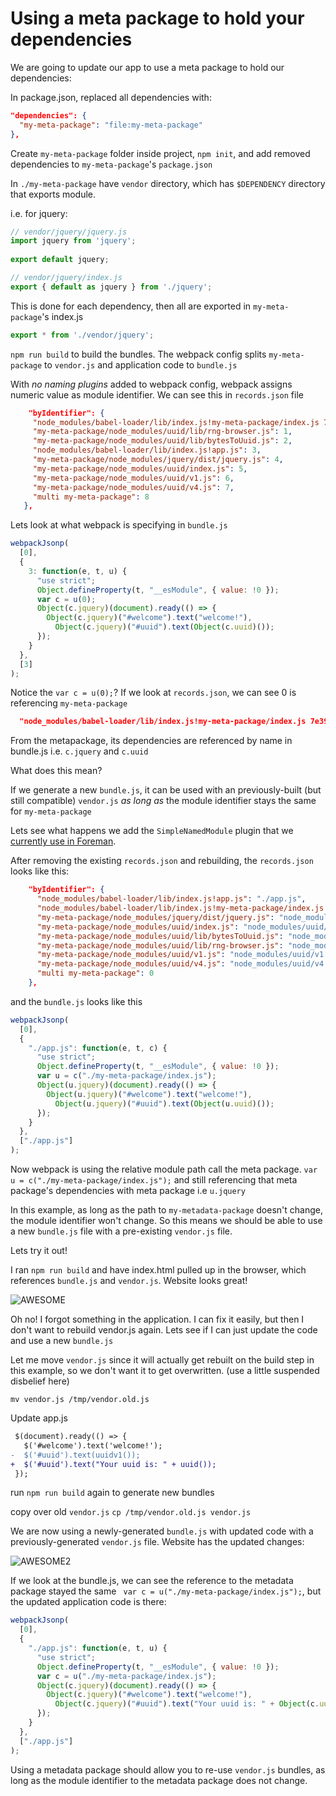 # Using a meta package to hold your dependencies

We are going to update our app to use a meta package to hold our dependencies:

In package.json, replaced all dependencies with:
 ```json
 "dependencies": {
   "my-meta-package": "file:my-meta-package"
 },
```
Create `my-meta-package` folder inside project, `npm init`, and add removed dependencies to `my-meta-package`'s `package.json`

In `./my-meta-package` have `vendor` directory, which has `$DEPENDENCY` directory that exports module.

i.e. for jquery:
``` javascript
// vendor/jquery/jquery.js
import jquery from 'jquery';
  
export default jquery;

// vendor/jquery/index.js
export { default as jquery } from './jquery';
```

This is done for each dependency, then all are exported in `my-meta-package`'s index.js

```javascript
export * from './vendor/jquery';
```

`npm run build` to build the bundles. The webpack config splits `my-meta-package` to `vendor.js` and application code to `bundle.js`
 
 With *no naming plugins* added to webpack config, webpack assigns numeric value as module identifier. We can see this in `records.json` file
 
 ```json
     "byIdentifier": {
      "node_modules/babel-loader/lib/index.js!my-meta-package/index.js 7e3949d45ab3c7431ae7f502c88d1403": 0,
      "my-meta-package/node_modules/uuid/lib/rng-browser.js": 1,
      "my-meta-package/node_modules/uuid/lib/bytesToUuid.js": 2,
      "node_modules/babel-loader/lib/index.js!app.js": 3,
      "my-meta-package/node_modules/jquery/dist/jquery.js": 4,
      "my-meta-package/node_modules/uuid/index.js": 5,
      "my-meta-package/node_modules/uuid/v1.js": 6,
      "my-meta-package/node_modules/uuid/v4.js": 7,
      "multi my-meta-package": 8
    },
```

Lets look at what webpack is specifying in `bundle.js`
```javascript
webpackJsonp(
  [0],
  {
    3: function(e, t, u) {
      "use strict";
      Object.defineProperty(t, "__esModule", { value: !0 });
      var c = u(0);
      Object(c.jquery)(document).ready(() => {
        Object(c.jquery)("#welcome").text("welcome!"),
          Object(c.jquery)("#uuid").text(Object(c.uuid)());
      });
    }
  },
  [3]
);
```

Notice the `var c = u(0);`? If we look at `records.json`, we can see 0 is referencing `my-meta-package`
```json
  "node_modules/babel-loader/lib/index.js!my-meta-package/index.js 7e3949d45ab3c7431ae7f502c88d1403": 0,
```

From the metapackage, its dependencies are referenced by name in bundle.js i.e. `c.jquery` and `c.uuid`


What does this mean?

If we generate a new `bundle.js`, it can be used with an previously-built (but still compatible) `vendor.js` *as long as* the module identifier stays the same for `my-meta-package`


Lets see what happens we add the `SimpleNamedModule` plugin that we [currently use in Foreman](https://github.com/theforeman/foreman/blob/develop/webpack/simple_named_modules.js).

After removing the existing `records.json` and rebuilding, the `records.json` looks like this:
```json
    "byIdentifier": {
      "node_modules/babel-loader/lib/index.js!app.js": "./app.js",
      "node_modules/babel-loader/lib/index.js!my-meta-package/index.js 7e3949d45ab3c7431ae7f502c88d1403": "./my-meta-package/index.js",
      "my-meta-package/node_modules/jquery/dist/jquery.js": "node_modules/jquery/dist/jquery.js",
      "my-meta-package/node_modules/uuid/index.js": "node_modules/uuid/index.js",
      "my-meta-package/node_modules/uuid/lib/bytesToUuid.js": "node_modules/uuid/lib/bytesToUuid.js",
      "my-meta-package/node_modules/uuid/lib/rng-browser.js": "node_modules/uuid/lib/rng-browser.js",
      "my-meta-package/node_modules/uuid/v1.js": "node_modules/uuid/v1.js",
      "my-meta-package/node_modules/uuid/v4.js": "node_modules/uuid/v4.js",
      "multi my-meta-package": 0
    },
```

and the `bundle.js` looks like this

```javascript
webpackJsonp(
  [0],
  {
    "./app.js": function(e, t, c) {
      "use strict";
      Object.defineProperty(t, "__esModule", { value: !0 });
      var u = c("./my-meta-package/index.js");
      Object(u.jquery)(document).ready(() => {
        Object(u.jquery)("#welcome").text("welcome!"),
          Object(u.jquery)("#uuid").text(Object(u.uuid)());
      });
    }
  },
  ["./app.js"]
);
```

Now webpack is using the relative module path call the meta package. `var u = c("./my-meta-package/index.js");` and still referencing that meta package's dependencies with meta package i.e `u.jquery`

In this example, as long as the path to `my-metadata-package` doesn't change, the module identifier won't change. So this means we should be able to use a new `bundle.js` file with a pre-existing `vendor.js` file.


Lets try it out!

I ran `npm run build` and have index.html pulled up in the browser, which references `bundle.js` and `vendor.js`. Website looks great!

![AWESOME](https://i.imgur.com/HSN13SJ.png)

Oh no! I forgot something in the application. I can fix it easily, but then I don't want to rebuild vendor.js again. Lets see if I can just update the code and use a new `bundle.js` 

Let me move `vendor.js` since it will actually get rebuilt on the build step in this example, so we don't want it to get overwritten. (use a little suspended disbelief here)

`mv vendor.js /tmp/vendor.old.js`

Update app.js
```diff
 $(document).ready(() => {
   $('#welcome').text('welcome!');
-  $('#uuid').text(uuidv1());
+  $('#uuid').text("Your uuid is: " + uuid());
 });
```
run `npm run build` again to generate new bundles

copy over old `vendor.js` `cp /tmp/vendor.old.js vendor.js`

We are now using a newly-generated `bundle.js` with updated code with a previously-generated `vendor.js` file. Website has the updated changes:

![AWESOME2](https://i.imgur.com/YMX9VnM.png)

If we look at the bundle.js, we can see the reference to the metadata package stayed the same ` var c = u("./my-meta-package/index.js");`, but the updated application code is there:

```javascript
webpackJsonp(
  [0],
  {
    "./app.js": function(e, t, u) {
      "use strict";
      Object.defineProperty(t, "__esModule", { value: !0 });
      var c = u("./my-meta-package/index.js");
      Object(c.jquery)(document).ready(() => {
        Object(c.jquery)("#welcome").text("welcome!"),
          Object(c.jquery)("#uuid").text("Your uuid is: " + Object(c.uuid)());
      });
    }
  },
  ["./app.js"]
);
```

Using a metadata package should allow you to re-use `vendor.js` bundles, as long as the module identifier to the metadata package does not change.
